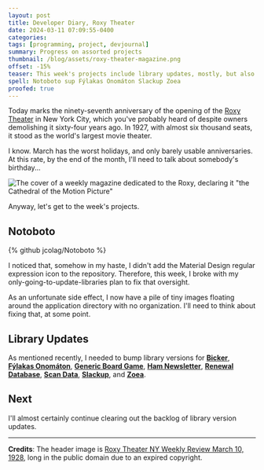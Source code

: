 ```yaml
---
layout: post
title: Developer Diary, Roxy Theater
date: 2024-03-11 07:09:55-0400
categories:
tags: [programming, project, devjournal]
summary: Progress on assorted projects
thumbnail: /blog/assets/roxy-theater-magazine.png
offset: -15%
teaser: This week's projects include library updates, mostly, but also Notoboto.
spell: Notoboto sup Fýlakas Onomáton Slackup Zoea
proofed: true
---
```


Today marks the ninety-seventh anniversary of the opening of the [Roxy Theater](https://en.wikipedia.org/wiki/Roxy_Theatre_%28New_York_City%29) in New York City, which you've probably heard of despite owners demolishing it sixty-four years ago.  In 1927, with almost six thousand seats, it stood as the world's largest movie theater.

I know.  March has the worst holidays, and only barely usable anniversaries.  At this rate, by the end of the month, I'll need to talk about somebody's birthday...

![The cover of a weekly magazine dedicated to the Roxy, declaring it "the Cathedral of the Motion Picture"](/blog/assets/roxy-theater-magazine.png "...None of the scenes look like things that would work particularly well in silent film, do they?")

Anyway, let's get to the week's projects.

## Notoboto

{% github jcolag/Notoboto %}

I noticed that, somehow in my haste, I didn't add the Material Design regular expression icon to the repository.  Therefore, this week, I broke with my only-going-to-update-libraries plan to fix that oversight.

As an unfortunate side effect, I now have a pile of tiny images floating around the application directory with no organization.  I'll need to think about fixing that, at some point.

## Library Updates

As mentioned recently, I needed to bump library versions for [**Bicker**](https://github.com/jcolag/Bicker), [**Fýlakas Onomáton**](https://github.com/jcolag/fylakas-onomaton), [**Generic Board Game**](https://github.com/jcolag/generic-board-game), [**Ham Newsletter**](https://github.com/jcolag/ham-newsletter), [**Renewal Database**](https://github.com/jcolag/RenewDB), [**Scan Data**](https://github.com/jcolag/ScanData), [**Slackup**](https://github.com/jcolag/slackup), and [**Zoea**](https://github.com/jcolag/zoea).

## Next

I'll almost certainly continue clearing out the backlog of library version updates.

* * *

**Credits**:  The header image is [Roxy Theater NY Weekly Review March 10, 1928](https://commons.wikimedia.org/wiki/File:Roxy_Theater_NY_Weekly_Review_March_10,_1928.jpg), long in the public domain due to an expired copyright.
